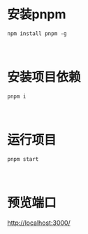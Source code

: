 # 安装pnpm
`npm install pnpm -g`

<br>

# 安装项目依赖
`pnpm i`

<br>

# 运行项目
`pnpm start`

<br>

# 预览端口
<http://localhost:3000/>
